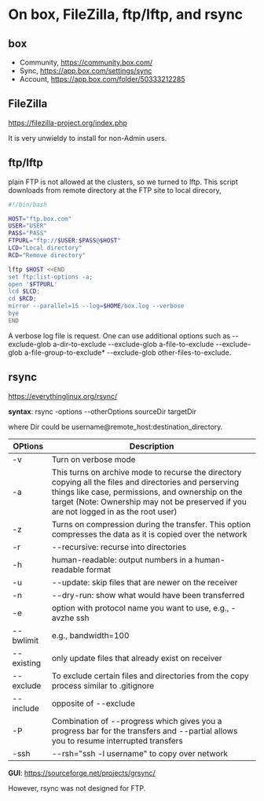# On box, FileZilla, ftp/lftp, and rsync

## box

* Community, https://community.box.com/
* Sync, https://app.box.com/settings/sync
* Account, https://app.box.com/folder/50333212285

## FileZilla

https://filezilla-project.org/index.php

It is very unwieldy to install for non-Admin users.

## ftp/lftp

plain FTP is not allowed at the clusters, so we turned to lftp. This script downloads from remote directory at the FTP site to local direcory,
```bash
#!/bin/bash

HOST="ftp.box.com"
USER="USER"
PASS="PASS"
FTPURL="ftp://$USER:$PASS@$HOST"
LCD="Local directory"
RCD="Remove directory"

lftp $HOST <<END
set ftp:list-options -a;
open '$FTPURL'
lcd $LCD;
cd $RCD;
mirror --parallel=15 --log=$HOME/box.log --verbose
bye
END
```
A verbose log file is request. One can use additional options such as --exclude-glob a-dir-to-exclude --exclude-glob a-file-to-exclude --exclude-glob a-file-group-to-exclude* --exclude-glob other-files-to-exclude.

## rsync

https://everythinglinux.org/rsync/

**syntax**: rsync -options --otherOptions sourceDir targetDir

where Dir could be username@remote_host:destination_directory.

OPtions | Description
--------|----------------------------------------------------
-v | Turn on verbose mode
-a | This turns on archive mode to recurse the directory copying all the files and directories and perserving things like case, permissions, and ownership on the target (Note: Ownership may not be preserved if you are not logged in as the root user)
-z | Turns on compression during the transfer. This option compresses the data as it is copied over the network
-r | --recursive: recurse into directories
-h | human-readable: output numbers in a human-readable format
-u | --update: skip files that are newer on the receiver
-n | --dry-run: show what would have been transferred
-e | option with protocol name you want to use, e.g., -avzhe ssh
--bwlimit | e.g., bandwidth=100
--existing | only update files that already exist on receiver
--exclude | To exclude certain files and directories from the copy process similar to .gitignore
--include | opposite of --exclude
-P | Combination of --progress which gives you a progress bar for the transfers and --partial allows you to resume interrupted transfers
-ssh | --rsh="ssh -l username" to copy over network


**GUI**: https://sourceforge.net/projects/grsync/

However, rsync was not designed for FTP.
